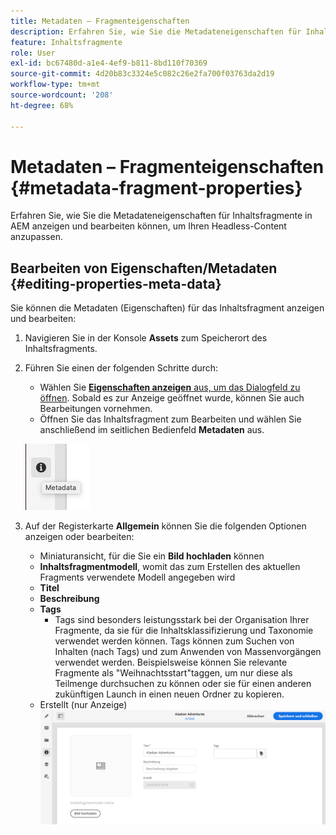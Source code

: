 ```yaml
---
title: Metadaten – Fragmenteigenschaften
description: Erfahren Sie, wie Sie die Metadateneigenschaften für Inhaltsfragmente in AEM anzeigen und bearbeiten können, um Ihren Headless-Content anzupassen.
feature: Inhaltsfragmente
role: User
exl-id: bc67480d-a1e4-4ef9-b811-8bd110f70369
source-git-commit: 4d20b83c3324e5c082c26e2fa700f03763da2d19
workflow-type: tm+mt
source-wordcount: '208'
ht-degree: 68%

---
```


# Metadaten – Fragmenteigenschaften {#metadata-fragment-properties}

Erfahren Sie, wie Sie die Metadateneigenschaften für Inhaltsfragmente in AEM anzeigen und bearbeiten können, um Ihren Headless-Content anzupassen.

## Bearbeiten von Eigenschaften/Metadaten {#editing-properties-meta-data}

Sie können die Metadaten (Eigenschaften) für das Inhaltsfragment anzeigen und bearbeiten:

1. Navigieren Sie in der Konsole **Assets** zum Speicherort des Inhaltsfragments.
2. Führen Sie einen der folgenden Schritte durch:

   * Wählen Sie [**Eigenschaften anzeigen** aus, um das Dialogfeld zu öffnen](/help/assets/manage-digital-assets.md#editing-properties). Sobald es zur Anzeige geöffnet wurde, können Sie auch Bearbeitungen vornehmen.
   * Öffnen Sie das Inhaltsfragment zum Bearbeiten und wählen Sie anschließend im seitlichen Bedienfeld **Metadaten** aus.

   ![Metadaten](assets/cfm-metadata-01.png)

3. Auf der Registerkarte **Allgemein** können Sie die folgenden Optionen anzeigen oder bearbeiten:

   * Miniaturansicht, für die Sie ein **Bild hochladen** können
   * **Inhaltsfragmentmodell**, womit das zum Erstellen des aktuellen Fragments verwendete Modell angegeben wird
   * **Titel**
   * **Beschreibung**
   * **Tags**
      * [](/help/sites-cloud/authoring/features/tags.md) Tags sind besonders leistungsstark bei der Organisation Ihrer Fragmente, da sie für die Inhaltsklassifizierung und Taxonomie verwendet werden können. Tags können zum Suchen von Inhalten (nach Tags) und zum Anwenden von Massenvorgängen verwendet werden.
Beispielsweise können Sie relevante Fragmente als &quot;Weihnachtsstart&quot;taggen, um nur diese als Teilmenge durchsuchen zu können oder sie für einen anderen zukünftigen Launch in einen neuen Ordner zu kopieren.
   * Erstellt (nur Anzeige)
   ![Metadaten](assets/cfm-metadata-02.png)
